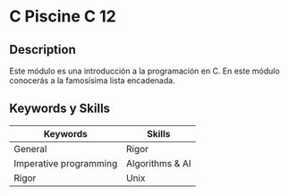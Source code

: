 # C Piscine C 12

## Description
Este módulo es una introducción a la programación en C. En este módulo conocerás a la famosísima lista encadenada.

## Keywords y Skills

| **Keywords**                  | **Skills**        |
|-------------------------------|-------------------|
| General                       | Rigor             |
| Imperative programming        | Algorithms & AI   |
| Rigor                         | Unix              |
